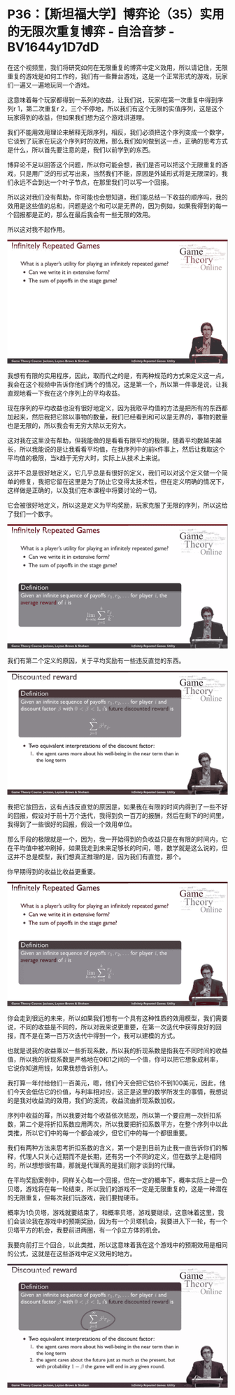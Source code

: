 # P36：【斯坦福大学】博弈论（35）实用的无限次重复博弈 - 自洽音梦 - BV1644y1D7dD

在这个视频里，我们将研究如何在无限重复的博弈中定义效用，所以请记住，无限重复的游戏是如何工作的，我们有一些舞台游戏，这是一个正常形式的游戏，玩家们一遍又一遍地玩同一个游戏。

这意味着每个玩家都得到一系列的收益，让我们说，玩家I在第一次重复中得到序列r 1，第二次重复r 2，三个不停地，所以我们有这个无限的实值序列，这是这个玩家得到的收益，但如果我们想为这个游戏讲道理。

我们不能用效用理论来解释无限序列，相反，我们必须把这个序列变成一个数字，它谈到了玩家在玩这个序列时的效用，那么我们如何做到这一点，正确的思考方式是什么，所以首先要注意的是，我们以前学到的东西。

博弈论不足以回答这个问题，所以你可能会想，我们是否可以把这个无限重复的游戏，只是用广泛的形式写出来，当然我们不能，原因是外延形式将是无限深的，我们永远不会到达一个叶子节点，在那里我们可以写一个回报。

所以这对我们没有帮助，你可能也会想知道，我们能总结一下收益的顺序吗，我的效用是这些值的总和，问题是这个和可以是无界的，因为例如，如果我得到的每一个回报都是正的，那么在最后我会有一些无限的效用。

所以这对我不起作用。

![](img/34f5619b224e1948b771d3961a00d13d_1.png)

我想有有限的实用程序，因此，取而代之的是，有两种规范的方式来定义这一点，我会在这个视频中告诉你他们两个的情况，这是第一个，所以第一件事是说，让我直观地看一下我在这个序列上的平均收益。

现在序列的平均收益也没有很好地定义，因为我取平均值的方法是把所有的东西都加起来，然后我把它除以事物的数量，我们已经看到和可以是无界的，事物的数量也是无限的，所以我会有无穷大除以无穷大。

这对我在这里没有帮助，但我能做的是看看有限平均的极限，随着平均数越来越长，所以我能说的是让我看看平均值，在我序列中的前k件事上，然后让我取这个平均值的极限，当k趋于无穷大时，实际上从技术上来说。

这并不总是很好地定义，它几乎总是有很好的定义，我们可以对这个定义做一个简单的修复，我把它留在这里是为了防止它变得太技术性，但在定义明确的情况下，这样做是正确的，以及我们在本课程中将要讨论的一切。

它会被很好地定义，所以这是定义为平均奖励，玩家克服了无限的序列，所以这给了我们一个数字。

![](img/34f5619b224e1948b771d3961a00d13d_3.png)

我们有第二个定义的原因，关于平均奖励有一些违反直觉的东西。

![](img/34f5619b224e1948b771d3961a00d13d_5.png)

我把它放回去，这有点违反直觉的原因是，如果我在有限的时间内得到了一些不好的回报，假设对于前十万个迭代，我得到负一百万的报酬，然后在剩下的时间里，我得到了一些很好的回报，假设一个效用单位。

那么手段的极限就是一个，因为，我一开始得到的负收益只是在有限的时间内，它在平均值中被冲刷掉，如果我走到未来足够长的时间，嗯，数学就是这么说的，但这并不总是模型，我们想真正推理的是，因为我们有直觉，那个。

你早期得到的收益比收益更重要。

![](img/34f5619b224e1948b771d3961a00d13d_7.png)

你会走到很远的未来，所以如果我们想有一个具有这种性质的效用模型，我们需要说，不同的收益是不同的，所以对我来说更重要，在第一次迭代中获得良好的回报，而不是在第一百万次迭代中得到一个，我可以建模的方式。

也就是说我的收益乘以一些折现系数，所以我的折现系数是指我在不同时间的收益值，所以我的折现系数是严格地在0和1之间的一个值，你可以把它想象成利率，它说你知道用钱，如果我想告诉别人。

我打算一年付给他们一百美元，嗯，他们今天会把它估价不到100美元，因此，他们今天会低估它的价值，与利率相对应，这正是这里的数学所发生的事情，我想说的是我对收益流的效用，我们的溪流，收益流由折现系数加权。

序列中收益的幂，所以我要对每个收益依次贴现，所以第一个要应用一次折扣系数，第二个是将折扣系数应用两次，所以我要把折扣系数平方，在整个序列中以此类推，所以它们中的每一个都会减少，但它们中的每一个都很重要。

我们有两种方法来思考折扣系数的含义，第一个是到目前为止我一直告诉你们的解释，代理人只关心近期而不是长期，还有另一个不同的定义，但在数学上是相同的，所以想想很有趣，那就是代理真的是我们刚才谈到的代理。

在平均奖励案例中，同样关心每一个回报，但在一定的概率下，概率实际上是一负贝塔，游戏将在每一轮结束，所以我们的游戏不一定是无限重复的，这是一种潜在的无限重复，但每次我们玩游戏，我们要抛硬币。

概率为1负贝塔，游戏就要结束了，和概率贝塔，游戏要继续，这意味着这里，我们会谈论我在游戏中的预期奖励，因为有一个贝塔机会，我要进入下一轮，有一个贝塔平方的机会，我要前进两圈，有一个β立方体的机会。

我要向前打三个回合，以此类推，所以这意味着我在这个游戏中的预期效用是相同的公式，这就是在这些游戏中定义效用的地方。



![](img/34f5619b224e1948b771d3961a00d13d_9.png)